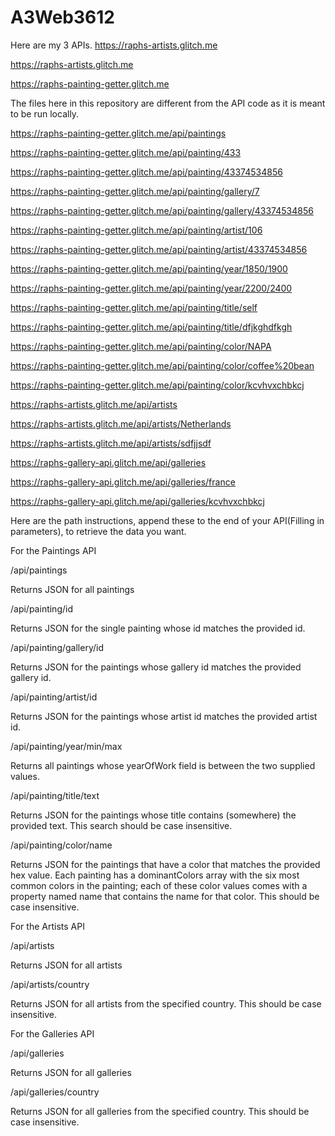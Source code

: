 # A3Web3612


Here are my 3 APIs.
https://raphs-artists.glitch.me

https://raphs-artists.glitch.me

https://raphs-painting-getter.glitch.me

The files here in this repository are different from the API code as it is meant to be run locally.

https://raphs-painting-getter.glitch.me/api/paintings

https://raphs-painting-getter.glitch.me/api/painting/433

https://raphs-painting-getter.glitch.me/api/painting/43374534856

https://raphs-painting-getter.glitch.me/api/painting/gallery/7

https://raphs-painting-getter.glitch.me/api/painting/gallery/43374534856

https://raphs-painting-getter.glitch.me/api/painting/artist/106

https://raphs-painting-getter.glitch.me/api/painting/artist/43374534856

https://raphs-painting-getter.glitch.me/api/painting/year/1850/1900

https://raphs-painting-getter.glitch.me/api/painting/year/2200/2400

https://raphs-painting-getter.glitch.me/api/painting/title/self

https://raphs-painting-getter.glitch.me/api/painting/title/dfjkghdfkgh

https://raphs-painting-getter.glitch.me/api/painting/color/NAPA

https://raphs-painting-getter.glitch.me/api/painting/color/coffee%20bean

https://raphs-painting-getter.glitch.me/api/painting/color/kcvhvxchbkcj

https://raphs-artists.glitch.me/api/artists

https://raphs-artists.glitch.me/api/artists/Netherlands

https://raphs-artists.glitch.me/api/artists/sdfjjsdf

https://raphs-gallery-api.glitch.me/api/galleries

https://raphs-gallery-api.glitch.me/api/galleries/france

https://raphs-gallery-api.glitch.me/api/galleries/kcvhvxchbkcj



Here are the path instructions, append these to the end of your API(Filling in parameters), to retrieve the data you want.

For the Paintings API

/api/paintings 

Returns JSON for all paintings


/api/painting/id

Returns JSON for the single painting whose id
matches the provided id.


/api/painting/gallery/id 

Returns JSON for the paintings whose gallery id
matches the provided gallery id.


/api/painting/artist/id 

Returns JSON for the paintings whose artist id
matches the provided artist id.


/api/painting/year/min/max

Returns all paintings whose yearOfWork field is
between the two supplied values.


/api/painting/title/text 

Returns JSON for the paintings whose title contains
(somewhere) the provided text. This search should
be case insensitive.


/api/painting/color/name 

Returns JSON for the paintings that have a color that
matches the provided hex value. Each painting has a
dominantColors array with the six most common
colors in the painting; each of these color values
comes with a property named name that contains
the name for that color. This should be case
insensitive.




For the Artists API


/api/artists

Returns JSON for all artists


/api/artists/country 

Returns JSON for all artists from the specified
country. This should be case insensitive.


For the Galleries API

/api/galleries 

Returns JSON for all galleries


/api/galleries/country

Returns JSON for all galleries from the specified
country. This should be case insensitive.

